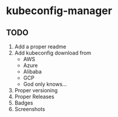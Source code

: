 # kubeconfig-manager

## TODO

1. Add a proper readme
2. Add kubeconfig download from
    * AWS
    * Azure
    * Alibaba
    * GCP
    * God only knows...
3. Proper versioning
4. Proper Releases
5. Badges
6. Screenshots
